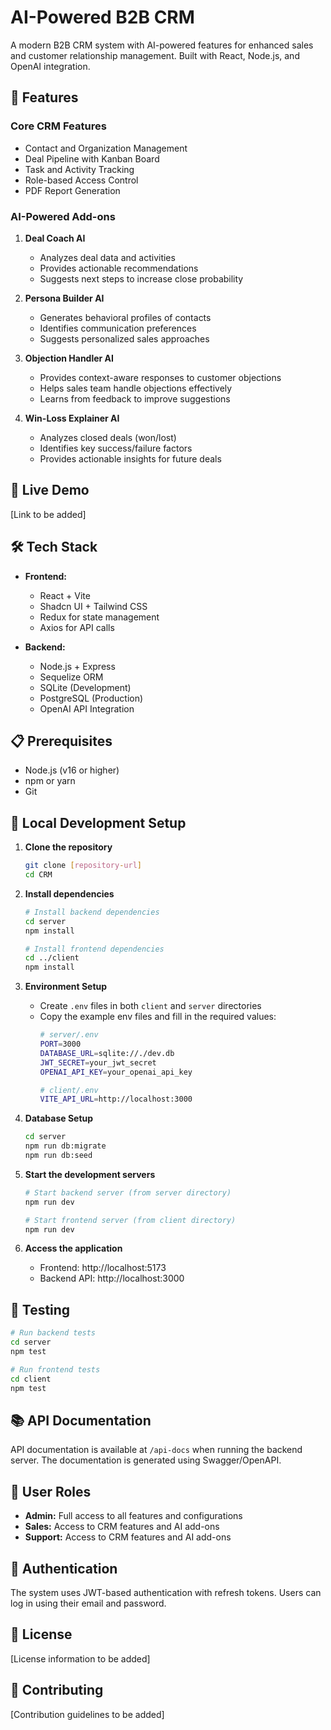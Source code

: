 # AI-Powered B2B CRM

A modern B2B CRM system with AI-powered features for enhanced sales and customer relationship management. Built with React, Node.js, and OpenAI integration.

## 🌟 Features

### Core CRM Features
- Contact and Organization Management
- Deal Pipeline with Kanban Board
- Task and Activity Tracking
- Role-based Access Control
- PDF Report Generation

### AI-Powered Add-ons
1. **Deal Coach AI**
   - Analyzes deal data and activities
   - Provides actionable recommendations
   - Suggests next steps to increase close probability

2. **Persona Builder AI**
   - Generates behavioral profiles of contacts
   - Identifies communication preferences
   - Suggests personalized sales approaches

3. **Objection Handler AI**
   - Provides context-aware responses to customer objections
   - Helps sales team handle objections effectively
   - Learns from feedback to improve suggestions

4. **Win-Loss Explainer AI**
   - Analyzes closed deals (won/lost)
   - Identifies key success/failure factors
   - Provides actionable insights for future deals

## 🚀 Live Demo

[Link to be added]

## 🛠️ Tech Stack

- **Frontend:**
  - React + Vite
  - Shadcn UI + Tailwind CSS
  - Redux for state management
  - Axios for API calls

- **Backend:**
  - Node.js + Express
  - Sequelize ORM
  - SQLite (Development)
  - PostgreSQL (Production)
  - OpenAI API Integration

## 📋 Prerequisites

- Node.js (v16 or higher)
- npm or yarn
- Git

## 🔧 Local Development Setup

1. **Clone the repository**
   ```bash
   git clone [repository-url]
   cd CRM
   ```

2. **Install dependencies**
   ```bash
   # Install backend dependencies
   cd server
   npm install

   # Install frontend dependencies
   cd ../client
   npm install
   ```

3. **Environment Setup**
   - Create `.env` files in both `client` and `server` directories
   - Copy the example env files and fill in the required values:
     ```bash
     # server/.env
     PORT=3000
     DATABASE_URL=sqlite://./dev.db
     JWT_SECRET=your_jwt_secret
     OPENAI_API_KEY=your_openai_api_key

     # client/.env
     VITE_API_URL=http://localhost:3000
     ```

4. **Database Setup**
   ```bash
   cd server
   npm run db:migrate
   npm run db:seed
   ```

5. **Start the development servers**
   ```bash
   # Start backend server (from server directory)
   npm run dev

   # Start frontend server (from client directory)
   npm run dev
   ```

6. **Access the application**
   - Frontend: http://localhost:5173
   - Backend API: http://localhost:3000

## 🧪 Testing

```bash
# Run backend tests
cd server
npm test

# Run frontend tests
cd client
npm test
```

## 📚 API Documentation

API documentation is available at `/api-docs` when running the backend server. The documentation is generated using Swagger/OpenAPI.

## 👥 User Roles

- **Admin:** Full access to all features and configurations
- **Sales:** Access to CRM features and AI add-ons
- **Support:** Access to CRM features and AI add-ons

## 🔐 Authentication

The system uses JWT-based authentication with refresh tokens. Users can log in using their email and password.

## 📝 License

[License information to be added]

## 🤝 Contributing

[Contribution guidelines to be added]
